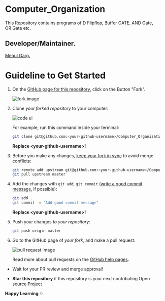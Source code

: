 # Computer_Organization

This Repository contains programs of D Flipflop, Buffer GATE, AND Gate, OR Gate etc.


## Developer/Maintainer.
<a href="https://www.mehulgarg.me/"> Mehul Garg.</a>


# Guideline to Get Started
1. On the [GitHub page for this repository](https://github.com/zero-to-mastery/start-here-guidelines), click on the Button "Fork".

   ![fork image](https://help.github.com/assets/images/help/repository/fork_button.jpg)

2. Clone _your forked repository_ to your computer:

   ![code ui](https://docs.github.com/assets/images/help/repository/code-button.png)

    For example, run this command inside your terminal:

    ```bash
    git clone git@github.com:<your-github-username>/Computer_Organization.git
    ```

    **Replace \<your-github-username\>!**
3. Before you make any changes, [keep your fork in sync](https://www.freecodecamp.org/news/how-to-sync-your-fork-with-the-original-git-repository/) to avoid merge conflicts:

    ```bash
    git remote add upstream git@github.com:<your-github-username>/Computer_Organization.git
    git pull upstream master
    ```
6. Add the changes with `git add`, `git commit` ([write a good commit message](https://chris.beams.io/posts/git-commit/), if possible):

    ```bash
    git add .
    git commit -m "Add good commit message"
    ```

    **Replace \<your-github-username\>!**

7. Push your changes _to your repository_:

    ```bash
    git push origin master
    ```

8. Go to the GitHub page of _your fork_, and make a pull request:

    ![pull request image](https://help.github.com/assets/images/help/pull_requests/choose-base-and-compare-branches.png)

    Read more about pull requests on the [GitHub help pages](https://help.github.com/en/github/collaborating-with-issues-and-pull-requests/creating-a-pull-request).
    
* Wait for your PR review and merge approval!

* __Star this repository__ if this repository is your next contributing Open source Project 

__Happy Learning__ ✨




